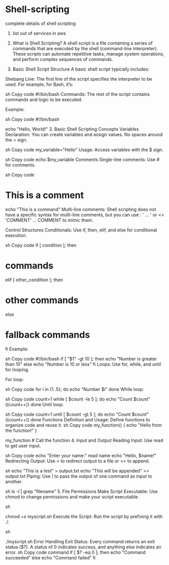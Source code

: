 # Shell-scripting
complete details of shell scripting 
1. list out of services in aws
1. What is Shell Scripting?
A shell script is a file containing a series of commands that are executed by the shell (command-line interpreter). These scripts can automate repetitive tasks, manage system operations, and perform complex sequences of commands.

2. Basic Shell Script Structure
A basic shell script typically includes:

Shebang Line: The first line of the script specifies the interpreter to be used. For example, for Bash, it’s:

sh
Copy code
#!/bin/bash
Commands: The rest of the script contains commands and logic to be executed.

Example:

sh
Copy code
#!/bin/bash

echo "Hello, World!"
3. Basic Shell Scripting Concepts
Variables
Declaration: You can create variables and assign values. No spaces around the = sign.

sh
Copy code
my_variable="Hello"
Usage: Access variables with the $ sign.

sh
Copy code
echo $my_variable
Comments
Single-line comments: Use # for comments.

sh
Copy code
# This is a comment
echo "This is a command"
Multi-line comments: Shell scripting does not have a specific syntax for multi-line comments, but you can use : ' ... ' or << 'COMMENT' ... COMMENT to mimic them.

Control Structures
Conditionals: Use if, then, elif, and else for conditional execution.

sh
Copy code
if [ condition ]; then
  # commands
elif [ other_condition ]; then
  # other commands
else
  # fallback commands
fi
Example:

sh
Copy code
#!/bin/bash
if [ "$1" -gt 10 ]; then
  echo "Number is greater than 10"
else
  echo "Number is 10 or less"
fi
Loops: Use for, while, and until for looping.

For loop:

sh
Copy code
for i in {1..5}; do
  echo "Number $i"
done
While loop:

sh
Copy code
count=1
while [ $count -le 5 ]; do
  echo "Count $count"
  ((count++))
done
Until loop:

sh
Copy code
count=1
until [ $count -gt 5 ]; do
  echo "Count $count"
  ((count++))
done
Functions
Definition and Usage: Define functions to organize code and reuse it.
sh
Copy code
my_function() {
  echo "Hello from the function!"
}

my_function  # Call the function
4. Input and Output
Reading Input: Use read to get user input.

sh
Copy code
echo "Enter your name:"
read name
echo "Hello, $name!"
Redirecting Output: Use > to redirect output to a file or >> to append.

sh
echo "This is a test" > output.txt
echo "This will be appended" >> output.txt
Piping: Use | to pass the output of one command as input to another.

sh
ls -l | grep "filename"
5. File Permissions
Make Script Executable: Use chmod to change permissions and make your script executable.

sh

chmod +x myscript.sh
Execute the Script: Run the script by prefixing it with ./.

sh

./myscript.sh
Error Handling
Exit Status: Every command returns an exit status ($?). A status of 0 indicates success, and anything else indicates an error.
sh
Copy code
command
if [ $? -eq 0 ]; then
  echo "Command succeeded"
else
  echo "Command failed"
fi
